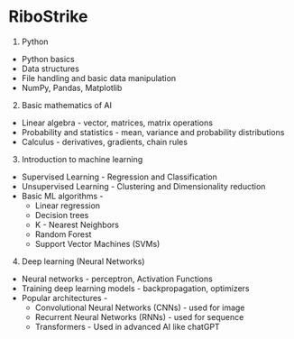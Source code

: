 # RiboStrike
1. Python 
- Python basics
- Data structures
- File handling and basic data manipulation
- NumPy, Pandas, Matplotlib

2. Basic mathematics of AI
- Linear algebra - vector, matrices, matrix operations
- Probability and statistics - mean, variance and probability distributions
- Calculus - derivatives, gradients, chain rules

3. Introduction to machine learning
- Supervised Learning - Regression and Classification
- Unsupervised Learning - Clustering and Dimensionality reduction
- Basic ML algorithms - 
	- Linear regression
	- Decision trees
	- K - Nearest Neighbors
	- Random Forest
	- Support Vector Machines (SVMs)

4. Deep learning (Neural Networks)
- Neural networks - perceptron, Activation Functions
- Training deep learning models - backpropagation, optimizers
- Popular architectures - 
	- Convolutional Neural Networks (CNNs) - used for image
	- Recurrent Neural Networks (RNNs) - used for sequence
	- Transformers - Used in advanced AI like chatGPT

